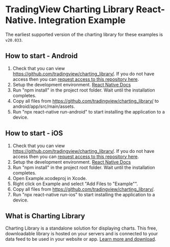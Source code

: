 # TradingView Charting Library React-Native. Integration Example

The earliest supported version of the charting library for these examples is `v20.033`.

## How to start - Android

1. Check that you can view https://github.com/tradingview/charting_library/. If you do not have access then you can [request access to this repository here](https://www.tradingview.com/HTML5-stock-forex-bitcoin-charting-library/).
1. Setup the development environment. [React Native Docs](https://reactnative.dev/docs/environment-setup)
2. Run "npm install" in the project root folder. Wait until the installation completes.
3. Copy all files from https://github.com/tradingview/charting_library/ to android/app/src/main/assets.
4. Run "npx react-native run-android" to start installing the application to a device.

## How to start - iOS

1. Check that you can view https://github.com/tradingview/charting_library/. If you do not have access then you can [request access to this repository here](https://www.tradingview.com/HTML5-stock-forex-bitcoin-charting-library/).
1. Setup the development environment. [React Native Docs](https://reactnative.dev/docs/environment-setup)
2. Run "npm install" in the project root folder. Wait until the installation completes.
3. Open Example.xcodeproj in Xcode.
4. Right click on Example and select "Add Files to "Example"".
5. Copy all files from https://github.com/tradingview/charting_library/.
6. Run "npx react-native run-ios" to start installing the application to a device.

## What is Charting Library

Charting Library is a standalone solution for displaying charts. This free, downloadable library is hosted on your servers and is connected to your data feed to be used in your website or app. [Learn more and download](https://www.tradingview.com/HTML5-stock-forex-bitcoin-charting-library/).
